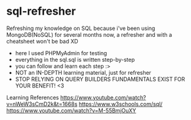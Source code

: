 # sql-refresher

Refreshing my knowledge on SQL because i've been using MongoDB(NoSQL) for several months now, a refresher and with a cheatsheet won't be bad XD

- here I used PHPMyAdmin for testing
- everything in the sql.sql is written step-by-step
- you can follow and learn each step :>
- NOT an IN-DEPTH learning material, just for refresher
- STOP RELYING ON QUERY BUILDERS FUNDAMENTALS EXIST FOR YOUR BENEFIT! <3

Learning References
https://www.youtube.com/watch?v=nWeW3sCmD2k&t=1668s
https://www.w3schools.com/sql/
https://www.youtube.com/watch?v=M-55BmjOuXY
